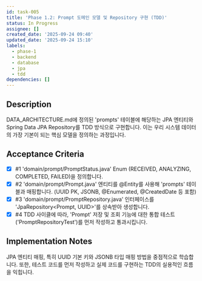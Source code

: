 ```yaml
---
id: task-005
title: 'Phase 1.2: Prompt 도메인 모델 및 Repository 구현 (TDD)'
status: In Progress
assignee: []
created_date: '2025-09-24 09:40'
updated_date: '2025-09-24 15:10'
labels:
  - phase-1
  - backend
  - database
  - jpa
  - tdd
dependencies: []
---
```


## Description

<!-- SECTION:DESCRIPTION:BEGIN -->
DATA_ARCHITECTURE.md에 정의된 'prompts' 테이블에 해당하는 JPA 엔티티와 Spring Data JPA Repository를 TDD 방식으로 구현합니다. 이는 우리 시스템 데이터의 가장 기본이 되는 핵심 모델을 정의하는 과정입니다.
<!-- SECTION:DESCRIPTION:END -->

## Acceptance Criteria
<!-- AC:BEGIN -->
- [x] #1 'domain/prompt/PromptStatus.java' Enum (RECEIVED, ANALYZING, COMPLETED, FAILED)을 정의합니다.
- [x] #2 'domain/prompt/Prompt.java' 엔티티를 @Entity를 사용해 'prompts' 테이블과 매핑합니다. (UUID PK, JSONB, @Enumerated, @CreatedDate 등 포함)
- [x] #3 'domain/prompt/PromptRepository.java' 인터페이스를 'JpaRepository<Prompt, UUID>'를 상속받아 생성합니다.
- [x] #4 TDD 사이클에 따라, 'Prompt' 저장 및 조회 기능에 대한 통합 테스트('PromptRepositoryTest')를 먼저 작성하고 통과시킵니다.
<!-- AC:END -->

## Implementation Notes

<!-- SECTION:NOTES:BEGIN -->
JPA 엔티티 매핑, 특히 UUID 기본 키와 JSONB 타입 매핑 방법을 중점적으로 학습합니다. 또한, 테스트 코드를 먼저 작성하고 실제 코드를 구현하는 TDD의 실용적인 흐름을 익힙니다.
<!-- SECTION:NOTES:END -->
